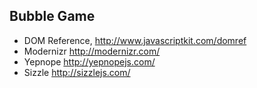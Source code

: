 ## Bubble Game ##
* DOM Reference, http://www.javascriptkit.com/domref
* Modernizr http://modernizr.com/
* Yepnope http://yepnopejs.com/
* Sizzle http://sizzlejs.com/